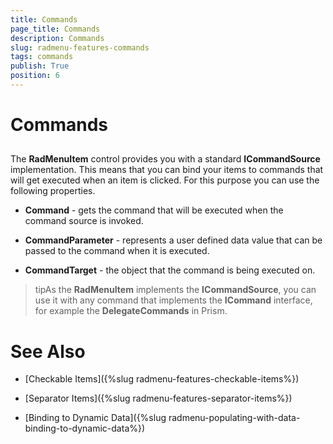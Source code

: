 ```yaml
---
title: Commands
page_title: Commands
description: Commands
slug: radmenu-features-commands
tags: commands
publish: True
position: 6
---
```


# Commands



## 

The __RadMenuItem__ control provides you with a standard __ICommandSource__ implementation. This means that you can bind your items to commands that will get executed when an item is clicked. For this purpose you can use the following properties.

* __Command__ - gets the command that will be executed when the command source is invoked. 

* __CommandParameter__ - represents a user defined data value that can be passed to the command when it is executed.  

* __CommandTarget__ - the object that the command is being executed on.  

>tipAs the __RadMenuItem__ implements the __ICommandSource__, you can use it with any command that implements the __ICommand__ interface, for example the __DelegateCommands__ in Prism.

# See Also

 * [Checkable Items]({%slug radmenu-features-checkable-items%})

 * [Separator Items]({%slug radmenu-features-separator-items%})

 * [Binding to Dynamic Data]({%slug radmenu-populating-with-data-binding-to-dynamic-data%})
